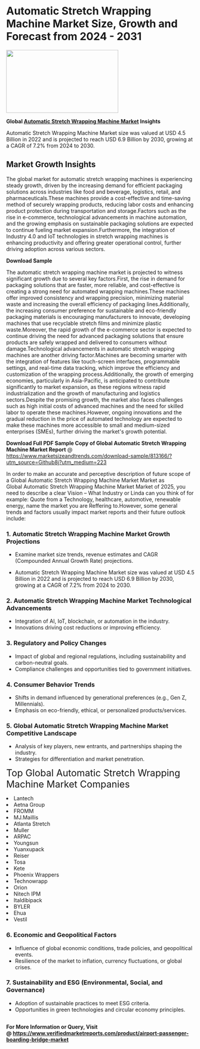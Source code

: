 <H1>Automatic Stretch Wrapping Machine Market Size, Growth and Forecast from 2024 - 2031</H1><img class="aligncenter size-medium wp-image-584254" src="https://thirdeyenews.in/wp-content/uploads/2024/09/Global-Market-Research-300x168.jpeg" alt="" width="300" height="168" /><p><strong>Global&nbsp;<a href="https://www.marketsizeandtrends.com/download-sample/813166/?utm_source=Github8j?utm_medium=223">Automatic Stretch Wrapping Machine Market</a> Insights</strong></p><p>Automatic Stretch Wrapping Machine Market size was valued at USD 4.5 Billion in 2022 and is projected to reach USD 6.9 Billion by 2030, growing at a CAGR of 7.2% from 2024 to 2030.</p><p><h2>Market Growth Insights</h2> <p>The global market for automatic stretch wrapping machines is experiencing steady growth, driven by the increasing demand for efficient packaging solutions across industries like food and beverage, logistics, retail, and pharmaceuticals.These machines provide a cost-effective and time-saving method of securely wrapping products, reducing labor costs and enhancing product protection during transportation and storage.Factors such as the rise in e-commerce, technological advancements in machine automation, and the growing emphasis on sustainable packaging solutions are expected to continue fueling market expansion.Furthermore, the integration of Industry 4.0 and IoT technologies in stretch wrapping machines is enhancing productivity and offering greater operational control, further driving adoption across various sectors.</p> <p><strong>Download Sample</strong></p> <p>The automatic stretch wrapping machine market is projected to witness significant growth due to several key factors.First, the rise in demand for packaging solutions that are faster, more reliable, and cost-effective is creating a strong need for automated wrapping machines.These machines offer improved consistency and wrapping precision, minimizing material waste and increasing the overall efficiency of packaging lines.Additionally, the increasing consumer preference for sustainable and eco-friendly packaging materials is encouraging manufacturers to innovate, developing machines that use recyclable stretch films and minimize plastic waste.Moreover, the rapid growth of the e-commerce sector is expected to continue driving the need for advanced packaging solutions that ensure products are safely wrapped and delivered to consumers without damage.Technological advancements in automatic stretch wrapping machines are another driving factor.Machines are becoming smarter with the integration of features like touch-screen interfaces, programmable settings, and real-time data tracking, which improve the efficiency and customization of the wrapping process.Additionally, the growth of emerging economies, particularly in Asia-Pacific, is anticipated to contribute significantly to market expansion, as these regions witness rapid industrialization and the growth of manufacturing and logistics sectors.Despite the promising growth, the market also faces challenges such as high initial costs of advanced machines and the need for skilled labor to operate these machines.However, ongoing innovations and the gradual reduction in the price of automated technology are expected to make these machines more accessible to small and medium-sized enterprises (SMEs), further driving the market's growth potential.</p> <p><span class=""><strong>Download Full PDF Sample Copy of Global Automatic Stretch Wrapping Machine Market Report</strong> @ <a href="https://www.marketsizeandtrends.com/download-sample/813166/?utm_source=Github8j?utm_medium=223" target="_blank">https://www.marketsizeandtrends.com/download-sample/813166/?utm_source=Github8j?utm_medium=223</a></span></p><p>In order to make an accurate and perceptive description of future scope of a Global&nbsp;Automatic Stretch Wrapping Machine Market Market as Global&nbsp;Automatic Stretch Wrapping Machine Market Market of 2025, you need to describe a clear Vision &ndash; What Industry or Linda can you think of for example: Quote from a Technology, healthcare, automotive, renewable energy, name the market you are Reffering to.However, some general trends and factors usually impact market reports and their future outlook include:</p><h3>1.&nbsp;<strong>Automatic Stretch Wrapping Machine Market Growth Projections</strong></h3><ul><li>Examine market size trends, revenue estimates and CAGR (Compounded Annual Growth Rate) projections.</li><li><p>Automatic Stretch Wrapping Machine Market size was valued at USD 4.5 Billion in 2022 and is projected to reach USD 6.9 Billion by 2030, growing at a CAGR of 7.2% from 2024 to 2030.</p></li></ul><h3>2.&nbsp;<strong>Automatic Stretch Wrapping Machine Market Technological Advancements</strong></h3><ul><li>Integration of AI, IoT, blockchain, or automation in the industry.</li><li>Innovations driving cost reductions or improving efficiency.</li></ul><h3>3.&nbsp;<strong>Regulatory and Policy Changes</strong></h3><ul><li>Impact of global and regional regulations, including sustainability and carbon-neutral goals.</li><li>Compliance challenges and opportunities tied to government initiatives.</li></ul><h3>4.&nbsp;<strong>Consumer Behavior Trends</strong></h3><ul><li>Shifts in demand influenced by generational preferences (e.g., Gen Z, Millennials).</li><li>Emphasis on eco-friendly, ethical, or personalized products/services.</li></ul><h3>5.&nbsp;<strong>Global Automatic Stretch Wrapping Machine Market Competitive Landscape</strong></h3><ul><li>Analysis of key players, new entrants, and partnerships shaping the industry.</li><li>Strategies for differentiation and market penetration.</li></ul><p data-pm-slice="1 1 []"><span style="color: inherit; font-family: inherit; font-size: 25px;">Top Global Automatic Stretch Wrapping Machine Market Companies</span></p><div class="" data-test-id=""><p><li>Lantech</li><li> Aetna Group</li><li> FROMM</li><li> MJ.Maillis</li><li> Atlanta Stretch</li><li> Muller</li><li> ARPAC</li><li> Youngsun</li><li> Yuanxupack</li><li> Reiser</li><li> Tosa</li><li> Kete</li><li> Phoenix Wrappers</li><li> Technowrapp</li><li> Orion</li><li> Nitech IPM</li><li> Italdibipack</li><li> BYLER</li><li> Ehua</li><li> Vestil</li></p></div><h3>6.&nbsp;<strong>Economic and Geopolitical Factors</strong></h3><ul><li>Influence of global economic conditions, trade policies, and geopolitical events.</li><li>Resilience of the market to inflation, currency fluctuations, or global crises.</li></ul><h3>7.&nbsp;<strong>Sustainability and ESG (Environmental, Social, and Governance)</strong></h3><ul><li>Adoption of sustainable practices to meet ESG criteria.</li><li>Opportunities in green technologies and circular economy principles.</li></ul><h2><strong style="font-size: 14px;">For More Information or Query, Visit @&nbsp;</strong><a style="background-color: #ffffff; font-size: 14px;" href="https://www.marketsizeandtrends.com/report/automatic-stretch-wrapping-machine-market/" target="_blank">https://www.verifiedmarketreports.com/product/airport-passenger-boarding-bridge-market</a></h2>